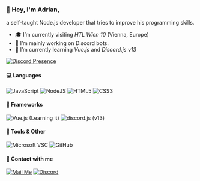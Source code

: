 ### 👋 Hey, I'm Adrian,
a self-taught Node.js developer that tries to improve his programming skills.

- 🎓 I’m currently visiting *HTL Wien 10* (Vienna, Europe)
- 🔭 I’m mainly working on Discord bots.
- 🌱 I’m currently learning *Vue.js* and *Discord.js v13*

[![Discord Presence](https://lanyard.cnrad.dev/api/901156033618137089)](https://discord.com/users/901156033618137089)

#### 💻 Languages
<img alt="JavaScript" src="https://img.shields.io/badge/javascript%20-%23323330.svg?&style=for-the-badge&logo=javascript&logoColor=%23F7DF1E"/> <img alt="NodeJS" src="https://img.shields.io/badge/node.js%20-%2343853D.svg?&style=for-the-badge&logo=node.js&logoColor=white"/> <img alt="HTML5" src="https://img.shields.io/badge/html5%20-%23E34F26.svg?&style=for-the-badge&logo=html5&logoColor=white"/> <img alt="CSS3" src="https://img.shields.io/badge/css3-%231572B6.svg?style=for-the-badge&logo=css3&logoColor=white"/>

#### 📜 Frameworks
<img alt="Vue.js (Learning it)" src="https://img.shields.io/badge/vue.js%20-%23404d59.svg?&style=for-the-badge&logo=vue.js"/> <img alt="discord.js (v13)" src="https://img.shields.io/badge/discord.js%20-%23404d59.svg?&style=for-the-badge&logo=discordjs"/>

#### 🔧 Tools & Other
<img alt="Microsoft VSC" src="https://img.shields.io/badge/VisualStudioCode-%230db7ed.svg?style=for-the-badge&logo=visualstudiocode&logoColor=white"/> <img alt="GitHub" src="https://img.shields.io/badge/github-%23121011.svg?style=for-the-badge&logo=github&logoColor=white"/>

#### 🚀 Contact with me
[![Mail Me](https://img.shields.io/badge/mail-D14836?style=for-the-badge&logo=gmail&logoColor=white)](mailto:dorbez.ad@gmail.com)
[![Discord](https://img.shields.io/badge/discord-5865f2?style=for-the-badge&logo=discord&logoColor=white)](https://discord.com/users/901156033618137089)
